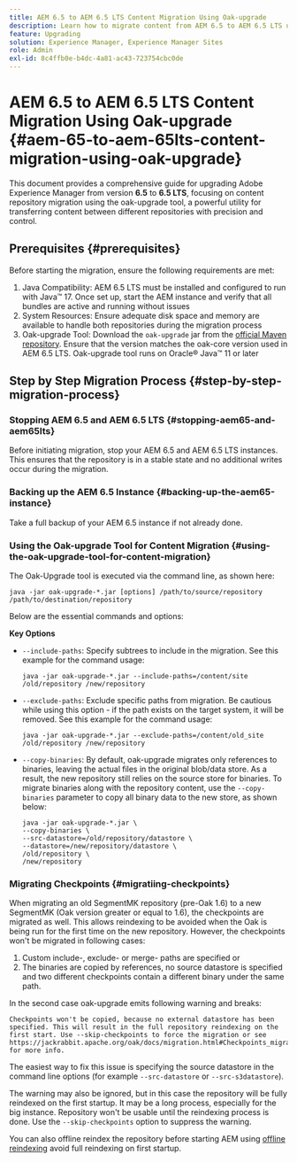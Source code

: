 ```yaml
---
title: AEM 6.5 to AEM 6.5 LTS Content Migration Using Oak-upgrade
description: Learn how to migrate content from AEM 6.5 to AEM 6.5 LTS using the oak-upgrade tool
feature: Upgrading
solution: Experience Manager, Experience Manager Sites
role: Admin
exl-id: 8c4ffb0e-b4dc-4a81-ac43-723754cbc0de
---
```

# AEM 6.5 to AEM 6.5 LTS Content Migration Using Oak-upgrade {#aem-65-to-aem-65lts-content-migration-using-oak-upgrade}

This document provides a comprehensive guide for upgrading Adobe Experience Manager from version **6.5** to **6.5 LTS**, focusing on content repository migration using the oak-upgrade tool, a powerful utility for transferring content between different repositories with precision and control.

## Prerequisites {#prerequisites}

Before starting the migration, ensure the following requirements are met:

1. Java Compatibility: AEM 6.5 LTS must be installed and configured to run with Java&trade; 17. Once set up, start the AEM instance and verify that all bundles are active and running without issues
1. System Resources: Ensure adequate disk space and memory are available to handle both repositories during the migration process
1. Oak-upgrade Tool: Download the `oak-upgrade` jar from the [official Maven repository](https://mvnrepository.com/artifact/org.apache.jackrabbit/oak-upgrade). Ensure that the version matches the oak-core version used in AEM 6.5 LTS. Oak-upgrade tool runs on Oracle&reg; Java&trade; 11 or later

## Step by Step Migration Process {#step-by-step-migration-process}

### Stopping AEM 6.5 and AEM 6.5 LTS {#stopping-aem65-and-aem65lts}

Before initiating migration, stop your AEM 6.5 and AEM 6.5 LTS instances. This ensures that the repository is in a stable state and no additional writes occur during the migration.

### Backing up the AEM 6.5 Instance {#backing-up-the-aem65-instance}

Take a full backup of your AEM 6.5 instance if not already done.

### Using the Oak-upgrade Tool for Content Migration {#using-the-oak-upgrade-tool-for-content-migration}

The Oak-Upgrade tool is executed via the command line, as shown here: 

```
java -jar oak-upgrade-*.jar [options] /path/to/source/repository /path/to/destination/repository 
```

Below are the essential commands and options:

**Key Options**

* `--include-paths`: Specify subtrees to include in the migration. See this example for the command usage:

  ```
  java -jar oak-upgrade-*.jar --include-paths=/content/site /old/repository /new/repository
  ```

* `--exclude-paths`: Exclude specific paths from migration. Be cautious while using this option - if the path exists on the target system, it will be removed. See this example for the command usage:

  ```
  java -jar oak-upgrade-*.jar --exclude-paths=/content/old_site /old/repository /new/repository 
  ```

* `--copy-binaries`: By default, oak-upgrade migrates only references to binaries, leaving the actual files in the original blob/data store. As a result, the new repository still relies on the source store for binaries. To migrate binaries along with the repository content, use the `--copy-binaries` parameter to copy all binary data to the new store, as shown below:

  ```
  java -jar oak-upgrade-*.jar \
  --copy-binaries \
  --src-datastore=/old/repository/datastore \
  --datastore=/new/repository/datastore \
  /old/repository \
  /new/repository 
  ```

### Migrating Checkpoints {#migratiing-checkpoints}

When migrating an old SegmentMK repository (pre-Oak 1.6) to a new SegmentMK (Oak  version greater or equal to 1.6), the checkpoints are migrated as well. This allows reindexing to be avoided when the Oak is being run for the first time on the new repository. However, the checkpoints won't be migrated in following cases:

1. Custom include-, exclude- or merge- paths are specified or 
1. The binaries are copied by references, no source datastore is specified and two different checkpoints contain a different binary under the same path.

In the second case oak-upgrade emits following warning and breaks:

```
Checkpoints won't be copied, because no external datastore has been specified. This will result in the full repository reindexing on the first start. Use --skip-checkpoints to force the migration or see https://jackrabbit.apache.org/oak/docs/migration.html#Checkpoints_migration for more info. 

```

The easiest way to fix this issue is specifying the source datastore in the command line options (for example `--src-datastore` or `--src-s3datastore`).

The warning may also be ignored, but in this case the repository will be fully reindexed on the first startup. It may be a long process, especially for the big instance. Repository won't be usable until the reindexing process is done. Use the `--skip-checkpoints` option to suppress the warning.

You can also offline reindex the repository before starting AEM using [offline reindexing](/help/sites-deploying/upgrade-offline-reindexing.md) avoid full reindexing on first startup.
